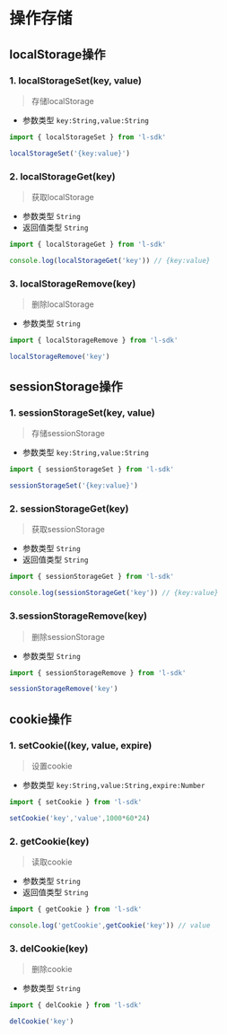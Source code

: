 # 操作存储

## localStorage操作

### 1. localStorageSet(key, value)

> 存储localStorage

- 参数类型 `key:String,value:String`

```javascript
import { localStorageSet } from 'l-sdk'

localStorageSet('{key:value}')
```



### 2. localStorageGet(key)

> 获取localStorage

- 参数类型 `String`
- 返回值类型 `String`

```javascript
import { localStorageGet } from 'l-sdk'

console.log(localStorageGet('key')) // {key:value}
```



### 3. localStorageRemove(key)

> 删除localStorage

- 参数类型 `String`

```javascript
import { localStorageRemove } from 'l-sdk'

localStorageRemove('key')
```



## sessionStorage操作

### 1. sessionStorageSet(key, value)

> 存储sessionStorage

- 参数类型 `key:String,value:String`

```javascript
import { sessionStorageSet } from 'l-sdk'

sessionStorageSet('{key:value}')
```



### 2. sessionStorageGet(key)

> 获取sessionStorage

- 参数类型 `String`
- 返回值类型 `String`

```javascript
import { sessionStorageGet } from 'l-sdk'

console.log(sessionStorageGet('key')) // {key:value}
```



### 3.sessionStorageRemove(key)

> 删除sessionStorage

- 参数类型 `String`

```javascript
import { sessionStorageRemove } from 'l-sdk'

sessionStorageRemove('key')
```





## cookie操作

### 1. setCookie((key, value, expire)

> 设置cookie

- 参数类型 `key:String,value:String,expire:Number`

```javascript
import { setCookie } from 'l-sdk'

setCookie('key','value',1000*60*24)
```

### 2. getCookie(key)

> 读取cookie

- 参数类型 `String`
- 返回值类型 `String`

```javascript
import { getCookie } from 'l-sdk'

console.log('getCookie',getCookie('key')) // value
```

### 3. delCookie(key)

> 删除cookie

- 参数类型 `String`

```javascript
import { delCookie } from 'l-sdk'

delCookie('key')
```



